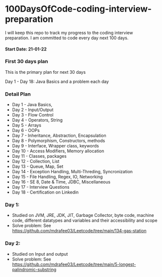 # 100DaysOfCode-coding-interview-preparation
I will keep this repo to track my progress to the coding interview preparation. I am committed to code every day next 100 days.

#### Start Date: 21-01-22

### First 30 days plan
This is the primary plan for next 30 days

Day 1 - Day 18: Java Basics and a problem each day

### Detail Plan
- Day 1 - Java Basics,
- Day 2 - Input/Output
- Day 3 - Flow Control
- Day 4 - Operators, String
- Day 5 - Arrays
- Day 6 - OOPs
- Day 7 - Inheritance, Abstraction, Encapsulation
- Day 8 - Polymorphism, Constructors, methods
- Day 9 - Interface, Wrapper class, keywords
- Day 10 - Access Modifiers, Memory allocation
- Day 11 - Classes, packages
- Day 12 - Collection, List
- Day 13 - Queue, Map, Set
- Day 14 - Exception Handling, Multi-Threding, Syncronization
- Day 15 - File Handling, Regex, IO, Networking
- Day 16 - SE 8, Date & Time, JDBC, Miscellaneous
- Day 17 - Interview Questions
- Day 18 - Certification on Linkedin


### Day 1:
- Studied on JVM, JRE, JDK, JIT, Garbage Collector, byte code, machine code, different datatypes and variables and their accessibility and scope
- Solve problem: See https://github.com/mdrafee03/Leetcode/tree/main/134-gas-station

### Day 2:
- Studied on Input and output
- Solve problem: See https://github.com/mdrafee03/Leetcode/tree/main/5-longest-palindromic-substring

